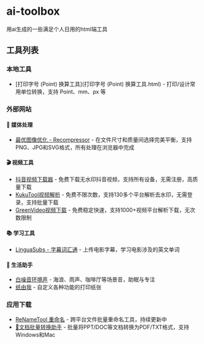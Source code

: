 # ai-toolbox
用ai生成的一些满足个人日用的html端工具

## 工具列表

### 本地工具
- [打印字号 (Point) 换算工具](打印字号 (Point) 换算工具.html) - 打印/设计常用单位转换，支持 Point、mm、px 等

### 外部网站

#### 🎨 媒体处理
- [最优图像优化 - Recompressor](https://zh.recompressor.com/) - 在文件尺寸和质量间选择完美平衡，支持PNG、JPG和SVG格式，所有处理在浏览器中完成

#### 🎬 视频工具
- [抖音视频下载器](https://tiktokio.com/zh/%E6%8A%96%E9%9F%B3%E4%B8%8B%E8%BD%BD%E5%99%A8/) - 免费下载无水印抖音视频，支持所有设备，无需注册，高质量下载
- [KukuTool视频解析](https://dy.kukutool.com/zh-Hans-SG) - 免费不限次数，支持130多个平台解析去水印，无需登录，支持批量下载
- [GreenVideo视频下载](https://greenvideo.cc/) - 免费稳定快速，支持1000+视频平台解析下载，无次数限制

#### 📚 学习工具
- [LinguaSubs - 字幕词汇通](https://linguasubs.zooo.qzz.io/) - 上传电影字幕，学习电影涉及的英文单词

#### 🧰 生活助手
- [白噪音环境声](http://white-noise-page.tools.zooo.qzz.io) - 海浪、雨声、咖啡厅等场景音，助眠与专注
- [纸由我](https://paperme.toolooz.com/) - 自定义各种功能的打印纸张

### 应用下载
- [ReNameTool 重命名](https://github.com/fendaabc/re_name/releases) - 跨平台文件批量重命名工具，持续更新中
- [🚀文档批量转换助手](文档批量转换助手.html) - 批量将PPT/DOC等文档转换为PDF/TXT格式，支持Windows和Mac